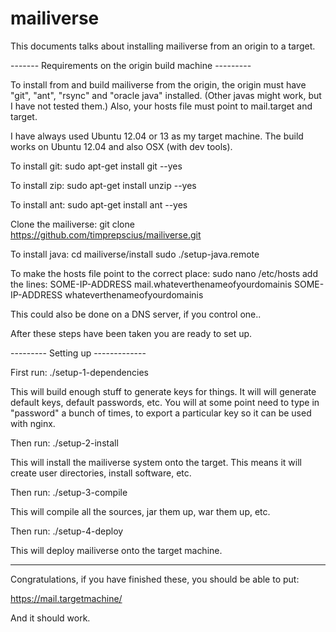 mailiverse
==========

This documents talks about installing mailiverse from an origin to a target.

------- Requirements on the origin build machine ---------

To install from and build mailiverse from the origin, the origin must
have "git", "ant", "rsync" and "oracle java" installed.  (Other javas might work, but I have
not tested them.)  Also, your hosts file must point to mail.target and target.

I have always used Ubuntu 12.04 or 13 as my target machine.
The build works on Ubuntu 12.04 and also OSX (with dev tools).


To install git:
sudo apt-get install git --yes


To install zip:
sudo apt-get install unzip --yes


To install ant:
sudo apt-get install ant --yes

Clone the mailiverse:
git clone https://github.com/timprepscius/mailiverse.git


To install java:
cd mailiverse/install
sudo ./setup-java.remote


To make the hosts file point to the correct place:
sudo nano /etc/hosts
add the lines:
SOME-IP-ADDRESS mail.whateverthenameofyourdomainis
SOME-IP-ADDRESS whateverthenameofyourdomainis

This could also be done on a DNS server, if you control one..



After these steps have been taken you are ready to set up.




--------- Setting up -------------

First run:
./setup-1-dependencies

This will build enough stuff to generate keys for things.
It will will generate default keys, default passwords, etc.
You will at some point need to type in "password" a bunch of times, to export a particular
key so it can be used with nginx.

Then run:
./setup-2-install

This will install the mailiverse system onto the target.
This means it will create user directories, install software, etc.


Then run:
./setup-3-compile

This will compile all the sources, jar them up, war them up, etc.


Then run:
./setup-4-deploy

This will deploy mailiverse onto the target machine.


---------

Congratulations, if you have finished these, you should be able to put:

https://mail.targetmachine/

And it should work.
